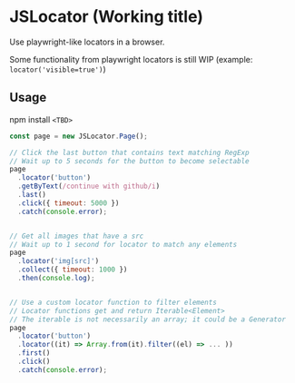 # JSLocator (Working title)

Use playwright-like locators in a browser.

Some functionality from playwright locators is still WIP (example:
`locator('visible=true')`)

## Usage

npm install `<TBD>`

```js
const page = new JSLocator.Page();

// Click the last button that contains text matching RegExp
// Wait up to 5 seconds for the button to become selectable
page
  .locator('button')
  .getByText(/continue with github/i)
  .last()
  .click({ timeout: 5000 })
  .catch(console.error);


// Get all images that have a src
// Wait up to 1 second for locator to match any elements
page
  .locator('img[src]')
  .collect({ timeout: 1000 })
  .then(console.log);


// Use a custom locator function to filter elements
// Locator functions get and return Iterable<Element>
// The iterable is not necessarily an array; it could be a Generator
page
  .locator('button')
  .locator((it) => Array.from(it).filter((el) => ... ))
  .first()
  .click()
  .catch(console.error);
```
